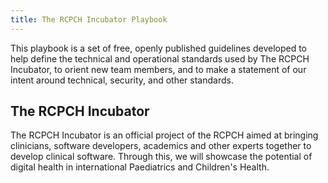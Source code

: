 ```yaml
---
title: The RCPCH Incubator Playbook
---
```


This playbook is a set of free, openly published guidelines developed to help define the technical and operational standards used by The RCPCH Incubator, to orient new team members, and to make a statement of our intent around technical, security, and other standards.

## The RCPCH Incubator

The RCPCH Incubator is an official project of the RCPCH aimed at bringing clinicians, software developers, academics and other experts together to develop clinical software. Through this, we will showcase the potential of digital health in international Paediatrics and Children's Health.
